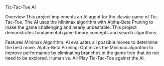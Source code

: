 Tic-Tac-Toe AI

Overview
This project implements an AI agent for the classic game of Tic-Tac-Toe. The AI uses the Minimax algorithm with Alpha-Beta Pruning to make the game challenging and nearly unbeatable. This project demonstrates fundamental game theory concepts and search algorithms.

Features
Minimax Algorithm: AI evaluates all possible moves to determine the best move.
Alpha-Beta Pruning: Optimizes the Minimax algorithm to improve performance by eliminating branches in the game tree that do not need to be explored.
Human vs. AI: Play Tic-Tac-Toe against the AI.
